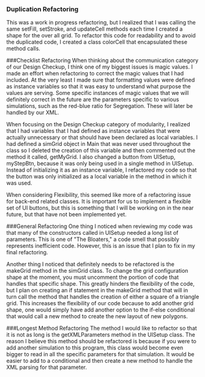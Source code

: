 ### Duplication Refactoring
This was a work in progress refactoring, but I realized that I was calling the same setFill, setStroke, and updateCell 
methods each time I created a shape for the over all grid. To refactor this code for readability and to avoid the
duplicated code, I created a class colorCell that encapsulated these method calls.

###Checklist Refactoring
When thinking about the communication category of our Design Checkup, I think one of my biggest issues is magic values.
I made an effort when refactoring to correct the magic values that I had included. At the very least I made sure that 
formatting values were defined as instance variables so that it was easy to understand what purpose the values are 
serving. Some specific instances of magic values that we will definitely correct in the future are the parameters
specific to various simulations, such as the red-blue ratio for Segregation. These will later be handled by our XML. 

When focusing on the Design Checkup category of modularity, I realized that I had variables that I had defined as 
instance variables that were actually unnecessary or that should have been declared as local variables. I had defined a 
simGrid object in Main that was never used throughout the class so I deleted the creation of this variable and then 
commented out the method it called, getMyGrid. I also changed a button from UISetup, myStepBtn, because it was only 
being used in a single method in UISetup. Instead of initializing it as an instance variable, I refactored my code so 
that the button was only initialized as a local variable in the method in which it was used. 

When considering Flexibility, this seemed like more of a refactoring issue for back-end related classes. It is important
for us to implement a flexible set of UI buttons, but this is something that I will be working on in the near future, 
but that have not been implemented yet. 

###General Refactoring
One thing I noticed when reviewing my code was that many of the constructors called in UISetup needed a long list of 
parameters. This is one of "The Bloaters," a code smell that possibly represents inefficient code. However, this is an 
issue that I plan to fix in my final refactoring. 

Another thing I noticed that definitely needs to be refactored is the makeGrid method in the simGrid class. To change 
the grid configuration shape at the moment, you must uncomment the portion of code that handles that specific shape. 
This greatly hinders the flexibility of the code, but I plan on creating an if statement in the makeGrid method that 
will in turn call the method that handles the creation of either a square of a triangle grid. This increases the 
flexibility of our code because to add another grid shape, one would simply have add another option to the if-else 
conditional that would call a new method to create the new layout of new polygons. 

###Longest Method Refactoring
The method I would like to refactor so that it is not as long is the getXMLParameters method in the UISetup class.
The reason I believe this method should be refactored is because if you were to add another simulation to this program,
this class would become even bigger to read in all the specific parameters for that simulation. It would be easier to 
add to a conditional and then create a new method to handle the XML parsing for that parameter. 
